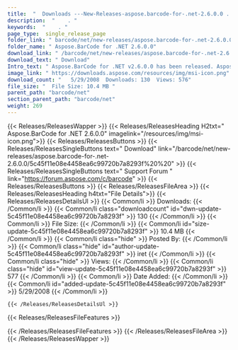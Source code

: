 ```yaml
---
title:  "  Downloads ---New-Releases-aspose.barcode-for-.net-2.6.0.0 . " 
description:  "    . " 
keywords:  "    . " 
page_type:  single_release_page
folder_link: " barcode/net/new-releases/aspose.barcode-for-.net-2.6.0.0/"
folder_name: " Aspose.BarCode for .NET 2.6.0.0"
download_link: " /barcode/net/new-releases/aspose.barcode-for-.net-2.6.0.0/5c45f11e08e4458ea6c99720b7a8293f"
download_text: " Download"
Intro_text: " Aspose.BarCode for .NET v2.6.0.0 has been released. Aspose.BarCode is an All-In-..."
image_link: " https://downloads.aspose.com/resources/img/msi-icon.png"
download_count: "   5/29/2008  Downloads: 130  Views: 576"
file_size: "  File Size: 10.4 MB "
parent_path: "barcode/net"
section_parent_path: "barcode/net"
weight: 269 
---
```


{{< Releases/ReleasesWapper >}}
  {{< Releases/ReleasesHeading H2txt=" Aspose.BarCode for .NET 2.6.0.0" imagelink="/resources/img/msi-icon.png">}}
  {{< Releases/ReleasesButtons >}}
    {{< Releases/ReleasesSingleButtons text=" Download" link="/barcode/net/new-releases/aspose.barcode-for-.net-2.6.0.0/5c45f11e08e4458ea6c99720b7a8293f%20%20" >}}
    {{< Releases/ReleasesSingleButtons text=" Support Forum " link="https://forum.aspose.com/c/barcode" >}}
  {{< Releases/ReleasesButtons >}}
  {{< Releases/ReleasesFileArea >}}
    {{< Releases/ReleasesHeading h4txt="File Details">}}
    {{< Releases/ReleasesDetailsUl >}}
            {{< Common/li  >}} Downloads: {{< /Common/li >}} 
      {{< Common/li class="downloadcount" id="dwn-update-5c45f11e08e4458ea6c99720b7a8293f" >}} 130 {{< /Common/li >}} 
      {{< Common/li  >}} File Size: {{< /Common/li >}} 
      {{< Common/li id="size-update-5c45f11e08e4458ea6c99720b7a8293f" >}} 10.4 MB {{< /Common/li >}} 
      {{< Common/li  class="hide" >}} Posted By: {{< /Common/li >}} 
      {{< Common/li class="hide" id="author-update-5c45f11e08e4458ea6c99720b7a8293f" >}} iret {{< /Common/li >}} 
      {{< Common/li class="hide"  >}} Views: {{< /Common/li >}} 
      {{< Common/li class="hide" id="view-update-5c45f11e08e4458ea6c99720b7a8293f" >}} 577 {{< /Common/li >}} 
      {{< Common/li  >}} Date Added: {{< /Common/li >}} 
      {{< Common/li id="added-update-5c45f11e08e4458ea6c99720b7a8293f" >}} 5/29/2008 {{< /Common/li >}} 

    {{< /Releases/ReleasesDetailsUl >}}

  {{< Releases/ReleasesFileFeatures >}}
      
  {{< /Releases/ReleasesFileFeatures >}}
 {{< /Releases/ReleasesFileArea >}}
{{< /Releases/ReleasesWapper >}}


